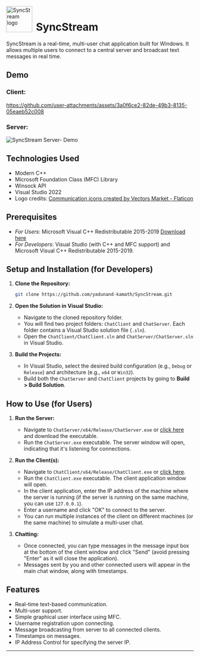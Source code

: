 <img width="70" height="70" align="left" style="float: left; margin: 0 10px 0 0;" alt="SyncStream logo" src="https://github.com/user-attachments/assets/19054044-1f49-4361-9de0-5759ae73b7ec">

# SyncStream

SyncStream is a real-time, multi-user chat application built for Windows. It allows multiple users to connect to a central server and broadcast text messages in real time.

## Demo

### Client:

https://github.com/user-attachments/assets/3a0f6ce2-82de-49b3-8135-05eaeb52c008

### Server:

![SyncStream Server- Demo](https://github.com/user-attachments/assets/4a6a947b-fc35-4664-88df-9f9cb4dee436)

## Technologies Used

* Modern C++
* Microsoft Foundation Class (MFC) Library
* Winsock API
* Visual Studio 2022
* Logo credits: <a href="https://www.flaticon.com/free-icons/communication" title="communication icons">Communication icons created by Vectors Market - Flaticon</a>

## Prerequisites

* *For Users*: Microsoft Visual C++ Redistributable 2015-2019 [Download here](https://answers.microsoft.com/en-us/windows/forum/all/download-link-for-microsoft-visual-c/6c6a0529-3ecb-4049-b868-f61eccd6143f)
* *For Developers*: Visual Studio (with C++ and MFC support) and Microsoft Visual C++ Redistributable 2015-2019.

## Setup and Installation (for Developers)

1.  **Clone the Repository:**
    ```bash
    git clone https://github.com/yadunand-kamath/SyncStream.git
    ```

2.  **Open the Solution in Visual Studio:**
    * Navigate to the cloned repository folder.
    * You will find two project folders: `ChatClient` and `ChatServer`. Each folder contains a Visual Studio solution file (`.sln`).
    * Open the `ChatClient/ChatClient.sln` and `ChatServer/ChatServer.sln` in Visual Studio.
      
3.  **Build the Projects:**
    * In Visual Studio, select the desired build configuration (e.g., `Debug` or `Release`) and architecture (e.g., `x64` or `Win32`).
    * Build both the `ChatServer` and `ChatClient` projects by going to **Build > Build Solution**.

## How to Use (for Users)

1.  **Run the Server:**
    * Navigate to `ChatServer/x64/Release/ChatServer.exe` or [click here](https://github.com/yadunand-kamath/SyncStream/blob/master/ChatServer/x64/Release/ChatServer.exe) and download the executable.
    * Run the `ChatServer.exe` executable. The server window will open, indicating that it's listening for connections.

2.  **Run the Client(s):**
    * Navigate to `ChatClient/x64/Release/ChatClient.exe` or [click here](https://github.com/yadunand-kamath/SyncStream/blob/master/ChatClient/x64/Release/ChatClient.exe).
    * Run the `ChatClient.exe` executable. The client application window will open.
    * In the client application, enter the IP address of the machine where the server is running (if the server is running on the same machine, you can use `127.0.0.1`).
    * Enter a username and click "OK" to connect to the server.
    * You can run multiple instances of the client on different machines (or the same machine) to simulate a multi-user chat.

3.  **Chatting:**
    * Once connected, you can type messages in the message input box at the bottom of the client window and click "Send" (avoid pressing "Enter" as it will close the application).
    * Messages sent by you and other connected users will appear in the main chat window, along with timestamps.

## Features

* Real-time text-based communication.
* Multi-user support.
* Simple graphical user interface using MFC.
* Username registration upon connecting.
* Message broadcasting from server to all connected clients.
* Timestamps on messages.
* IP Address Control for specifying the server IP.

<!--- 
## Contributing (Optional)

If you'd like to contribute to this project, feel free to fork the repository, make your changes, and submit a pull request.

## License (Optional)

[Specify your project's license here, e.g., MIT License, Apache 2.0, etc. You can also add a LICENSE file to your repository.]

## Contact (Optional)

[Your name or contact information]
--->
---

